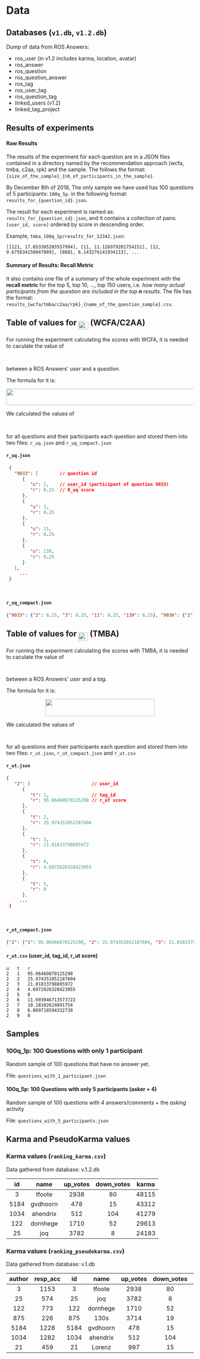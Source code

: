 # Data	

## Databases (`v1.db`, `v1.2.db`)

Dump of data from ROS Answers:

- ros_user (in v1.2 includes karma, location, avatar)
- ros_answer
- ros_question
- ros_question_answer
- ros_tag
- ros_user_tag
- ros_question_tag
- linked_users (v1.2)
- linked_tag_project



## Results of experiments

#### Raw Results

The results of the experiment for each question are in a JSON files contained in a directory named by the recommendation approach (wcfa, tmba, c2aa, rpk) and the sample. The  follows the format:`{size_of_the_sample}_{nb_of_participants_in_the_sample}`. 

By December 8th of 2018, The only sample we have used has 100 questions of 5 participants: `100q_5p`. in the following format: `results_for_{question_id}.json`. 

The result for each experiment is named as: `results_for_{question_id}.json`, and it contains a collection of pairs: `[user_id, score]` ordered by score in descending order.

Example, `tmba_100q_1p/results_for_12342.json`:

 `[[121, 17.053305203557994], [11, 11.126979281754151], [12, 9.675634158047089], [8681, 6.143276141934113], ...`

#### Summary of Results: Recall Metric

It also contains one file of a summary of the whole experiment with the **recall metric** for the top 5, top 10, ..., top 150 users, i.e. *how many actual participants from the question are included in the top **n** results*. The file has the format: `results_{wcfa/tmba/c2aa/rpk}_{name_of_the_question_sample}.csv`. 



##  Table of values for <img src="/data/tex/ea37d88a00ab281cc5cbb427cdd39647.svg?invert_in_darkmode&sanitize=true&sanitize=true" align=middle width=26.69146424999999pt height=22.465723500000017pt/> (WCFA/C2AA)

For running the experiment calculating the scores with WCFA, it is needed to caculate the value of <p align="center"><img src="/data/tex/0027739b80f8037af689cdd8a47b0197.svg?invert_in_darkmode&sanitize=true&sanitize=true" align=middle width=26.69146425pt height=15.936036599999998pt/></p> between a ROS Answers' *user* and a *question*. 

The formula for it is:

<p align="center"><img src="/data/tex/e3ce2458de5775d451aea4363c4a132c.svg?invert_in_darkmode&sanitize=true&sanitize=true" align=middle width=512.15675115pt height=43.8784632pt/></p> 

We calculated the values of <p align="center"><img src="/data/tex/0027739b80f8037af689cdd8a47b0197.svg?invert_in_darkmode&sanitize=true&sanitize=true" align=middle width=26.69146425pt height=15.936036599999998pt/></p> for all questions and their participants each question and stored them into two files: ``r_uq.json`` and ``r_uq_compact.json``

#### ``r_uq.json``

```json
 {
   "9033": [		// question id
      {
         "u": 2,	// user_id (participant of question 9033)
         "r": 0.25  // R_uq score
      },
      {
         "u": 3,
         "r": 0.25
      },
      {
         "u": 11,
         "r": 0.25
      },
      {
         "u": 139,
         "r": 0.25
      }
   ],
     ...
 }
     
     
```

#### ``r_uq_compact.json``

```json
{"9033": {"2": 0.25, "3": 0.25, "11": 0.25, "139": 0.25}, "9036": {"2": 0.3333333333333333, "3": 0.3333333333333333, "6791": 0.3333333333333333},  ...

```



## Table of values for <img src="/data/tex/0e2de7efc5cf2a727a377bd5aea6eddd.svg?invert_in_darkmode&sanitize=true&sanitize=true" align=middle width=25.219418399999988pt height=22.465723500000017pt/> (TMBA) 

For running the experiment calculating the scores with TMBA, it is needed to caculate the value of <p align="center"><img src="/data/tex/eb36e2faf8f8d9d8b7bf70f6f127df7b.svg?invert_in_darkmode&sanitize=true&sanitize=true" align=middle width=25.2194184pt height=13.698590399999999pt/></p> between a ROS Answers' *user* and a *tag*. 

The formula for it is:

<p align="center"><img src="/data/tex/5d0a65fc96e4aa5abc98b8b858aaa1ba.svg?invert_in_darkmode&sanitize=true&sanitize=true" align=middle width=293.9047419pt height=46.423454549999995pt/></p>

We calculated the values of <p align="center"><img src="/data/tex/eb36e2faf8f8d9d8b7bf70f6f127df7b.svg?invert_in_darkmode&sanitize=true&sanitize=true" align=middle width=25.2194184pt height=13.698590399999999pt/></p> for all questions and their participants each question and stored them into two files: ``r_ut.json``, ``r_ut_compact.json`` and ``r_ut.csv``

#### ``r_ut.json``

```json
{
   "2": [						// user_id
      {
         "t": 1,				// tag_id
         "r": 95.06460870125298	// r_ut score
      },
      {
         "t": 2,
         "r": 25.974351052187604
      },
      {
         "t": 3,
         "r": 21.01833798895972
      },
      {
         "t": 4,
         "r": 4.6972026328423055
      },
      {
         "t": 5,
         "r": 0
      },
     ...
 }
     
     
```

#### ``r_ut_compact.json``

```json
{"2": {"1": 95.06460870125298, "2": 25.974351052187604, "3": 21.01833798895972, "4": 4.6972026328423055, "5": 0, "6": 11.693046713573722,  ...

```

#### ``r_ut.csv`` (user_id, tag_id, r_ut score)

```tsv
u	t	r
2	1	95.06460870125298
2	2	25.974351052187604
2	3	21.01833798895972
2	4	4.6972026328423055
2	5	0
2	6	11.693046713573722
2	7	10.18102624891754
2	8	6.069718594332738
2	9	0
```



## Samples

### 100q_1p: 100 Questions with only 1 participant

Random sample of 100 questions that have no answer yet.

File: ``questions_with_1_participant.json``

#### 100q_5p: 100 Questions with only 5 participants (asker + 4)

Random sample of 100 questions with 4 answers/comments + the *asking* activity

File: ``questions_with_5_participants.json``



## Karma and PseudoKarma values

### Karma values (``ranking_karma.csv``)

Data gathered from database: v.1.2.db

|  id    |   name    | up_votes  | down_votes   | karma  |
|:----:  |:--------: |:--------: |:----------:  |:-----: |
| 3      | tfoote    | 2938      | 80           | 48115  |
| 5184   | gvdhoorn  | 478       | 15           | 43312  |
| 1034   | ahendrix  | 512       | 104          | 41279  |
| 122    | dornhege  | 1710      | 52           | 29613  |
| 25     | joq       | 3782      | 8            | 24183  |


### Karma values (``ranking_pseudokarma.csv``)

Data gathered from database: v.1.db

| author    | resp_acc  |  id    |   name    | up_votes  | down_votes   | pseudokarma  |
|:------:   |:--------: |:----:  |:--------: |:--------: |:----------:  |:-----------: |
| 3         | 1153      | 3      | tfoote    | 2938      | 80           | 3295274      |
| 25        | 574       | 25     | joq       | 3782      | 8            | 2166276      |
| 122       | 773       | 122    | dornhege  | 1710      | 52           | 1281634      |
| 875       | 226       | 875    | 130s      | 3714      | 19           | 835070       |
| 5184      | 1228      | 5184   | gvdhoorn  | 478       | 15           | 568564       |
| 1034      | 1282      | 1034   | ahendrix  | 512       | 104          | 523056       |
| 21        | 459       | 21     | Lorenz    | 997       | 15           | 450738       |